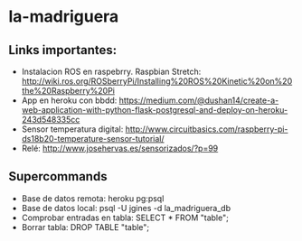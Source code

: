 # la-madriguera

## Links importantes:
-  Instalacion ROS en raspebrry. Raspbian Stretch: http://wiki.ros.org/ROSberryPi/Installing%20ROS%20Kinetic%20on%20the%20Raspberry%20Pi
-  App en heroku con bbdd: https://medium.com/@dushan14/create-a-web-application-with-python-flask-postgresql-and-deploy-on-heroku-243d548335cc
-  Sensor temperatura digital: http://www.circuitbasics.com/raspberry-pi-ds18b20-temperature-sensor-tutorial/
-  Relé: http://www.josehervas.es/sensorizados/?p=99



## Supercommands
- Base de datos remota: heroku pg:psql
- Base de datos local: psql -U jgines -d la_madriguera_db
- Comprobar entradas en tabla: SELECT * FROM "table";
- Borrar tabla: DROP TABLE "table";